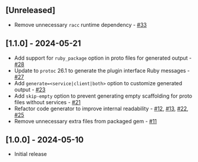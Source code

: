## [Unreleased]

- Remove unnecessary `racc` runtime dependency - [#33](https://github.com/collectiveidea/protoc-gen-twirp_ruby/pull/33)

## [1.1.0] - 2024-05-21

- Add support for `ruby_package` option in proto files for generated output - [#28](https://github.com/collectiveidea/protoc-gen-twirp_ruby/pull/28)
- Update to `protoc` 26.1 to generate the plugin interface Ruby messages - [#27](https://github.com/collectiveidea/protoc-gen-twirp_ruby/pull/27)
- Add `generate=<service|client|both>` option to customize generated output - [#23](https://github.com/collectiveidea/protoc-gen-twirp_ruby/pull/23)
- Add `skip-empty` option to prevent generating empty scaffolding for proto files without services - [#21](https://github.com/collectiveidea/protoc-gen-twirp_ruby/pull/21) 
- Refactor code generator to improve internal readability - [#12](https://github.com/collectiveidea/protoc-gen-twirp_ruby/pull/12), [#13](https://github.com/collectiveidea/protoc-gen-twirp_ruby/pull/13), [#22](https://github.com/collectiveidea/protoc-gen-twirp_ruby/pull/22), [#25](https://github.com/collectiveidea/protoc-gen-twirp_ruby/pull/25)
- Remove unnecessary extra files from packaged gem - [#11](https://github.com/collectiveidea/protoc-gen-twirp_ruby/pull/11)

## [1.0.0] - 2024-05-10

- Initial release

